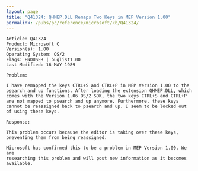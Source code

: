 ```yaml
---
layout: page
title: "Q41324: QHMEP.DLL Remaps Two Keys in MEP Version 1.00"
permalink: /pubs/pc/reference/microsoft/kb/Q41324/
---
```


	Article: Q41324
	Product: Microsoft C
	Version(s): 1.00
	Operating System: OS/2
	Flags: ENDUSER | buglist1.00
	Last Modified: 16-MAY-1989
	
	Problem:
	
	I have remapped the keys CTRL+S and CTRL+P in MEP Version 1.00 to the
	psearch and up functions. After loading the extension QHMEP.DLL, which
	comes with the Version 1.06 OS/2 SDK, the two keys CTRL+S and CTRL+P
	are not mapped to psearch and up anymore. Furthermore, these keys
	cannot be reassigned back to psearch and up. I seem to be locked out
	of using these keys.
	
	Response:
	
	This problem occurs because the editor is taking over these keys,
	preventing them from being reassigned.
	
	Microsoft has confirmed this to be a problem in MEP Version 1.00. We are
	researching this problem and will post new information as it becomes
	available.
